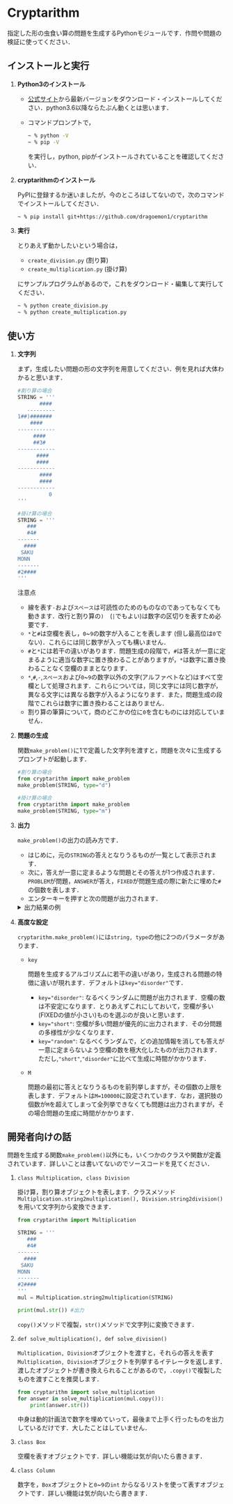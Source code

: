 #  Cryptarithm

指定した形の虫食い算の問題を生成するPythonモジュールです．作問や問題の検証に使ってください．

## インストールと実行

1. **Python3のインストール**
   

   - [公式サイト](https://www.python.org/downloads/)から最新バージョンをダウンロード・インストールしてください．python3.6以降ならたぶん動くとは思います．

   - コマンドプロンプトで，
        ```zsh
        ~ % python -V
        ~ % pip -V
        ```
        を実行し，python, pipがインストールされていることを確認してください．

2. **cryptarithmのインストール**
   
   PyPIに登録するか迷いましたが，今のところはしてないので，次のコマンドでインストールしてください．
    ```zsh
    ~ % pip install git+https://github.com/dragoemon1/cryptarithm
    ```

3. **実行**
   
    とりあえず動かしたいという場合は，
   - `create_division.py` (割り算)
   - `create_multiplication.py` (掛け算)
  
    にサンプルプログラムがあるので，これをダウンロード・編集して実行してください．
    ```zsh
    ~ % python create_division.py
    ~ % python create_multiplication.py
    ```

##  使い方

1. **文字列**
    
    まず，生成したい問題の形の文字列を用意してください．例を見れば大体わかると思います．
    ```python
    #割り算の場合
    STRING = '''
           ####
       ---------
    1##)#######
        ####
    ------------
         ####
         ##3#
    ------------
          ####
          ####
    ------------
           ####
           ####
    ------------
              0
    '''
    ```

    ```python
    #掛け算の場合
    STRING = '''
       ###
       #4#
    -------
      ####
     SAKU
    MONN
    -------
    #2####
    '''
    ```
    
    注意点
    - 線を表す`-`および`スペース`は可読性のためのものなのであってもなくても動きます．改行と割り算の`)`　(`|`でもよい)は数字の区切りを表すため必要です．
    - `*`と`#`は空欄を表し，`0`~`9`の数字が入ることを表します (但し最高位は`0`でない)．これらには同じ数字が入っても構いません．
    - `#`と`*`には若干の違いがあります．問題生成の段階で，`#`は答えが一意に定まるように適当な数字に置き換わることがありますが，`*`は数字に置き換わることなく空欄のままとなります．
    - `*`,`#`,`-`,`スペース`および`0`~`9`の数字以外の文字(アルファベトなど)はすべて空欄として処理されます．これらについては，同じ文字には同じ数字が，異なる文字には異なる数字が入るようになります．また，問題生成の段階でこれらは数字に置き換わることはありません．
    - 割り算の筆算について，商のどこかの位に`0`を含むものには対応していません．

2. **問題の生成**
   
   関数`make_problem()`に1で定義した文字列を渡すと，問題を次々に生成するプロンプトが起動します．
   ```python
   #割り算の場合
   from cryptarithm import make_problem
   make_problem(STRING, type="d")
   ```

   ```python
   #掛け算の場合
   from cryptarithm import make_problem
   make_problem(STRING, type="m")
   ```

3. **出力**
   
    `make_problem()`の出力の読み方です．
   - はじめに，元の`STRING`の答えとなりうるものが一覧として表示されます．
   - 次に，答えが一意に定まるような問題とその答えが1つ作成されます．`PROBLEM`が問題，`ANSWER`が答え，`FIXED`が問題生成の際に新たに埋めた`#`の個数を表します．
   - エンターキーを押すと次の問題が出力されます．

    <details>
   <summary>出力結果の例</summary>

    ```
    ANSWER No.1
       438
       743
    ------
      1314
     1752
    3066
    ------
    325434

    (中略)

    ANSWER No.7
       438
       749
    ------
      3942
     1752
    3066
    ------
    328062

    There are 7 answers in the given case

    PROBLEM
       ***
       *4*
    ------
      ****
     SAKU
    MONN
    ------
    *2**1*

    ANSWER
       438
       745
    ------
      2190
     1752
    3066
    ------
    326310

    U:2, K:5, A:7, S:1, N:6, O:0, M:3
    FIXED:1

    Press enter to create another case:
    ```
    </details>
    

4. **高度な設定**
   
   `cryptarithm.make_problem()`には`string, type`の他に2つのパラメータがあります．

   - `key`

        問題を生成するアルゴリズムに若干の違いがあり，生成される問題の特徴に違いが現れます．デフォルトは`key="disorder"`です．
      - `key="disorder"`: なるべくランダムに問題が出力されます．空欄の数は不安定になります．とりあえずこれにしておいて，空欄が多い(FIXEDの値が小さい)ものを選ぶのが良いと思います．
      - `key="short"`: 空欄が多い問題が優先的に出力されます．その分問題の多様性が少なくなります．
      - `key="random"`: なるべくランダムで，どの追加情報を消しても答えが一意に定まらないよう空欄の数を極大化したものが出力されます．ただし,`"short"`,`"disorder"`に比べて生成に時間がかかります．
   - `M`

        問題の最初に答えとなりうるものを前列挙しますが，その個数の上限を表します．デフォルトは`M=100000`に設定されています．なお，選択肢の個数が`M`を超えてしまって全列挙できなくても問題は出力されますが，その場合問題の生成に時間がかかります．
  

## 開発者向けの話

問題を生成する関数`make_problem()`以外にも，いくつかのクラスや関数が定義されています．詳しいことは書いてないのでソースコードを見てください．

1. `class Multiplication, class Division`

   掛け算，割り算オブジェクトを表します．クラスメソッド`Multiplication.string2multiplication(), Division.string2division()`を用いて文字列から変換できます．
    ```python
    from cryptarithm import Multiplication

    STRING = '''
       ###
       #4#
    -------
      ####
     SAKU
    MONN
    -------
    #2####
    '''
    mul = Multiplication.string2multiplication(STRING)

    print(mul.str()) #出力
    ```
    `copy()`メソッドで複製，`str()`メソッドで文字列に変換できます．


2. `def solve_multiplication(), def solve_division()`
   
   `Multiplication, Division`オブジェクトを渡すと，それらの答えを表す`Multiplication, Division`オブジェクトを列挙するイテレータを返します．渡したオブジェクトが書き換えられることがあるので，`.copy()`で複製したものを渡すことを推奨します．
   ```python
   from cryptarithm import solve_multiplication
   for answer in solve_multiplication(mul.copy()):
       print(answer.str())
   ```
   中身は動的計画法で数字を埋めていって，最後まで上手く行ったものを出力しているだけです．大したことはしていません．

3. `class Box`
   
   空欄を表すオブジェクトです．詳しい機能は気が向いたら書きます．

4. `class Column`
   
   数字を，`Box`オブジェクトと`0`~`9`の`int`
   からなるリストを使って表すオブジェクトです．詳しい機能は気が向いたら書きます．
   
